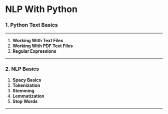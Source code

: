 # NLP With Python


### 1. Python Text Basics

___

1. **Working With Text Files**     
2. **Working With PDF Text Files**     
3. **Regular Expressions**
___
### 2. NLP Basics

1. **Spacy Basics**
2. **Tokenization**
3. **Stemming**
4. **Lemmatization**
5. **Stop Words**
___
